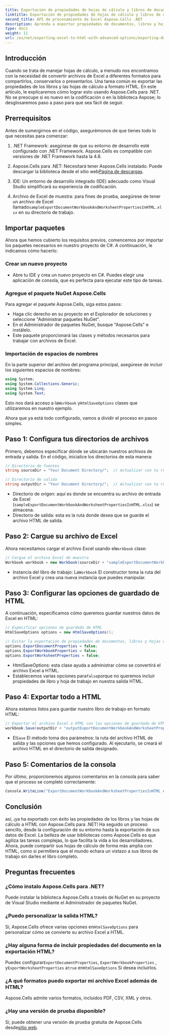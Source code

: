 ```yaml
---
title: Exportación de propiedades de hojas de cálculo y libros de documentos en formato HTML
linktitle: Exportación de propiedades de hojas de cálculo y libros de documentos en formato HTML
second_title: API de procesamiento de Excel Aspose.Cells .NET
description: Aprenda a exportar propiedades de documentos, libros y hojas de cálculo de Excel a HTML con Aspose.Cells para .NET. Incluye una sencilla guía paso a paso.
type: docs
weight: 11
url: /es/net/exporting-excel-to-html-with-advanced-options/exporting-document-workbook-and-worksheet-properties/
---
```

## Introducción

Cuando se trata de manejar hojas de cálculo, a menudo nos encontramos con la necesidad de convertir archivos de Excel a diferentes formatos para compartirlos, conservarlos o presentarlos. Una tarea común es exportar las propiedades de los libros y las hojas de cálculo a formato HTML. En este artículo, le explicaremos cómo lograr esto usando Aspose.Cells para .NET. No se preocupe si es nuevo en la codificación o en la biblioteca Aspose; lo desglosaremos paso a paso para que sea fácil de seguir.

## Prerrequisitos

Antes de sumergirnos en el código, asegurémonos de que tienes todo lo que necesitas para comenzar:

1. .NET Framework: asegúrese de que su entorno de desarrollo esté configurado con .NET Framework. Aspose.Cells es compatible con versiones de .NET Framework hasta la 4.8.
   
2.  Aspose.Cells para .NET: Necesitará tener Aspose.Cells instalado. Puede descargar la biblioteca desde el sitio web[Página de descargas](https://releases.aspose.com/cells/net/). 

3. IDE: Un entorno de desarrollo integrado (IDE) adecuado como Visual Studio simplificará su experiencia de codificación.

4.  Archivo de Excel de muestra: para fines de prueba, asegúrese de tener un archivo de Excel llamado`sampleExportDocumentWorkbookAndWorksheetPropertiesInHTML.xlsx` en su directorio de trabajo.

## Importar paquetes

Ahora que hemos cubierto los requisitos previos, comencemos por importar los paquetes necesarios en nuestro proyecto de C#. A continuación, le indicamos cómo hacerlo:

### Crear un nuevo proyecto

- Abre tu IDE y crea un nuevo proyecto en C#. Puedes elegir una aplicación de consola, que es perfecta para ejecutar este tipo de tareas.

### Agregue el paquete NuGet Aspose.Cells

Para agregar el paquete Aspose.Cells, siga estos pasos:

- Haga clic derecho en su proyecto en el Explorador de soluciones y seleccione "Administrar paquetes NuGet".
- En el Administrador de paquetes NuGet, busque "Aspose.Cells" e instálelo.
- Este paquete proporcionará las clases y métodos necesarios para trabajar con archivos de Excel.

### Importación de espacios de nombres

En la parte superior del archivo del programa principal, asegúrese de incluir los siguientes espacios de nombres:

```csharp
using System;
using System.Collections.Generic;
using System.Linq;
using System.Text;
```

 Esto nos dará acceso a la`Workbook` y`HtmlSaveOptions` clases que utilizaremos en nuestro ejemplo.

Ahora que ya está todo configurado, vamos a dividir el proceso en pasos simples.

## Paso 1: Configura tus directorios de archivos

Primero, debemos especificar dónde se ubicarán nuestros archivos de entrada y salida. En el código, inicialice los directorios de esta manera:

```csharp
// Directorio de fuentes
string sourceDir = "Your Document Directory/";  // Actualizar con tu ruta actual

// Directorio de salida
string outputDir = "Your Document Directory/";  // Actualizar con tu ruta actual
```

- Directorio de origen: aquí es donde se encuentra su archivo de entrada de Excel (`sampleExportDocumentWorkbookAndWorksheetPropertiesInHTML.xlsx`) se almacena.
- Directorio de salida: esta es la ruta donde desea que se guarde el archivo HTML de salida.

## Paso 2: Cargue su archivo de Excel

 Ahora necesitamos cargar el archivo Excel usando el`Workbook` clase:

```csharp
// Cargue el archivo Excel de muestra
Workbook workbook = new Workbook(sourceDir + "sampleExportDocumentWorkbookAndWorksheetPropertiesInHTML.xlsx");
```

-  Instancia del libro de trabajo: La`Workbook` El constructor toma la ruta del archivo Excel y crea una nueva instancia que puedes manipular.

## Paso 3: Configurar las opciones de guardado de HTML

A continuación, especificamos cómo queremos guardar nuestros datos de Excel en HTML:

```csharp
// Especificar opciones de guardado de HTML
HtmlSaveOptions options = new HtmlSaveOptions();

// Evitar la exportación de propiedades de documentos, libros y hojas de cálculo
options.ExportDocumentProperties = false;
options.ExportWorkbookProperties = false;
options.ExportWorksheetProperties = false;
```

- HtmlSaveOptions: esta clase ayuda a administrar cómo se convertirá el archivo Excel a HTML.
-  Establecemos varias opciones para`false`porque no queremos incluir propiedades de libro y hoja de trabajo en nuestra salida HTML.

## Paso 4: Exportar todo a HTML

Ahora estamos listos para guardar nuestro libro de trabajo en formato HTML:

```csharp
// Exportar el archivo Excel a HTML con las opciones de guardado de HTML
workbook.Save(outputDir + "outputExportDocumentWorkbookAndWorksheetPropertiesInHTML.html", options);
```

-  El`Save` El método toma dos parámetros: la ruta del archivo HTML de salida y las opciones que hemos configurado. Al ejecutarlo, se creará el archivo HTML en el directorio de salida designado.

## Paso 5: Comentarios de la consola

Por último, proporcionemos algunos comentarios en la consola para saber que el proceso se completó correctamente:

```csharp
Console.WriteLine("ExportDocumentWorkbookAndWorksheetPropertiesInHTML executed successfully.");
```

## Conclusión

así, ¡ya ha exportado con éxito las propiedades de los libros y las hojas de cálculo a HTML con Aspose.Cells para .NET! Ha seguido un proceso sencillo, desde la configuración de su entorno hasta la exportación de sus datos de Excel. La belleza de usar bibliotecas como Aspose.Cells es que agiliza las tareas complejas, lo que facilita la vida a los desarrolladores. Ahora, puede compartir sus hojas de cálculo de forma más amplia con HTML, como si permitiera que el mundo echara un vistazo a sus libros de trabajo sin darles el libro completo.

## Preguntas frecuentes

### ¿Cómo instalo Aspose.Cells para .NET?  
Puede instalar la biblioteca Aspose.Cells a través de NuGet en su proyecto de Visual Studio mediante el Administrador de paquetes NuGet.

### ¿Puedo personalizar la salida HTML?  
 Sí, Aspose.Cells ofrece varias opciones en`HtmlSaveOptions` para personalizar cómo se convierte su archivo Excel a HTML.

### ¿Hay alguna forma de incluir propiedades del documento en la exportación HTML?  
 Puedes configurar`ExportDocumentProperties`, `ExportWorkbookProperties` , y`ExportWorksheetProperties` a`true` en`HtmlSaveOptions` Si desea incluirlos.

### ¿A qué formatos puedo exportar mi archivo Excel además de HTML?  
Aspose.Cells admite varios formatos, incluidos PDF, CSV, XML y otros.

### ¿Hay una versión de prueba disponible?  
 Sí, puede obtener una versión de prueba gratuita de Aspose.Cells desde[sitio web](https://releases.aspose.com/).